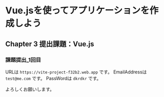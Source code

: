 # Vue.jsを使ってアプリケーションを作成しよう
## Chapter 3 提出課題：Vue.js

### 課題提出_1回目
URLは `https://vite-project-f32b2.web.app` です。
EmailAddressは `test@me.com` です。
PassWordは `dkrdkr` です。

よろしくお願いします。


